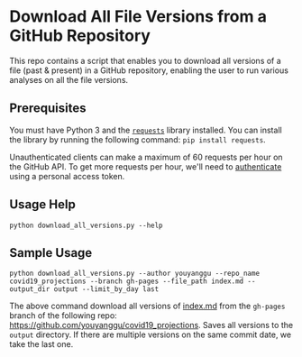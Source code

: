 # Download All File Versions from a GitHub Repository

This repo contains a script that enables you to download all versions of a file (past & present) in a GitHub repository, enabling the user to run various analyses on all the file versions.

## Prerequisites

You must have Python 3 and the [`requests`](https://requests.readthedocs.io/en/master/) library installed. You can install the library by running the following command: `pip install requests`.

Unauthenticated clients can make a maximum of 60 requests per hour on the GitHub API. To get more requests per hour, we'll need to [authenticate](https://docs.github.com/en/rest/guides/getting-started-with-the-rest-api#authentication) using a personal access token.

## Usage Help

```
python download_all_versions.py --help
```

## Sample Usage

```
python download_all_versions.py --author youyanggu --repo_name covid19_projections --branch gh-pages --file_path index.md --output_dir output --limit_by_day last
```

The above command download all versions of [index.md](https://github.com/youyanggu/covid19_projections/blob/gh-pages/index.md) from the `gh-pages` branch of the following repo: https://github.com/youyanggu/covid19_projections. Saves all versions to the `output` directory. If there are multiple versions on the same commit date, we take the last one.
